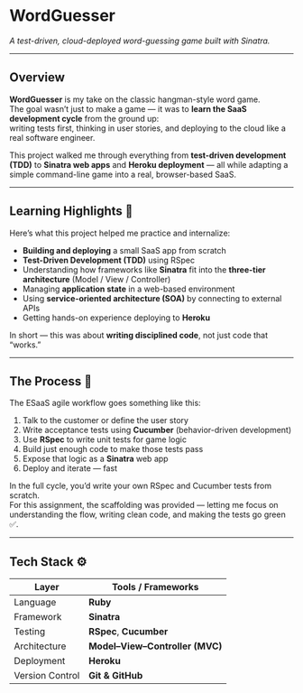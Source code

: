 # WordGuesser 
*A test-driven, cloud-deployed word-guessing game built with Sinatra.*

---

## Overview

**WordGuesser** is my take on the classic hangman-style word game.  
The goal wasn’t just to make a game — it was to **learn the SaaS development cycle** from the ground up:  
writing tests first, thinking in user stories, and deploying to the cloud like a real software engineer.

This project walked me through everything from **test-driven development (TDD)** to **Sinatra web apps** and **Heroku deployment** — all while adapting a simple command-line game into a real, browser-based SaaS.

---

## Learning Highlights 🧠

Here’s what this project helped me practice and internalize:

- **Building and deploying** a small SaaS app from scratch  
- **Test-Driven Development (TDD)** using RSpec  
- Understanding how frameworks like **Sinatra** fit into the **three-tier architecture** (Model / View / Controller)  
- Managing **application state** in a web-based environment  
- Using **service-oriented architecture (SOA)** by connecting to external APIs  
- Getting hands-on experience deploying to **Heroku**

In short — this was about **writing disciplined code**, not just code that “works.”

---

## The Process 🔄

The ESaaS agile workflow goes something like this:

1. Talk to the customer or define the user story  
2. Write acceptance tests using **Cucumber** (behavior-driven development)  
3. Use **RSpec** to write unit tests for game logic  
4. Build just enough code to make those tests pass  
5. Expose that logic as a **Sinatra** web app  
6. Deploy and iterate — fast

In the full cycle, you’d write your own RSpec and Cucumber tests from scratch.  
For this assignment, the scaffolding was provided — letting me focus on understanding the flow, writing clean code, and making the tests go green ✅.

---

## Tech Stack ⚙️

| Layer | Tools / Frameworks |
|---|---|
| Language | **Ruby** |
| Framework | **Sinatra** |
| Testing | **RSpec**, **Cucumber** |
| Architecture | **Model–View–Controller (MVC)** |
| Deployment | **Heroku** |
| Version Control | **Git & GitHub** |
